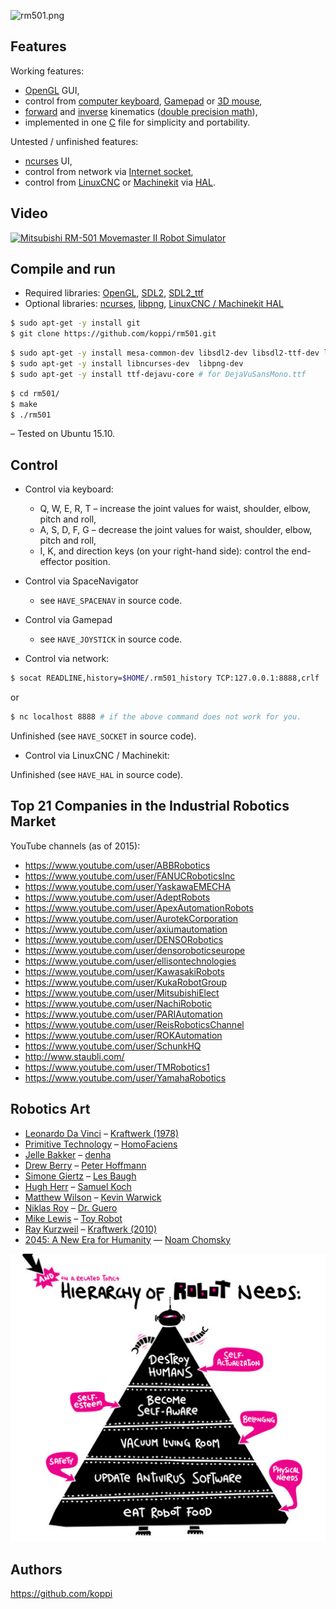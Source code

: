 
![rm501.png](doc/rm501.png)

## Features

Working features:

 * [OpenGL](https://www.opengl.org/) GUI,
 * control from [computer keyboard](https://en.wikipedia.org/wiki/Computer_keyboard), [Gamepad](https://en.wikipedia.org/wiki/Gamepad) or [3D mouse](https://en.wikipedia.org/wiki/3Dconnexion),
 * [forward](https://en.wikipedia.org/wiki/Forward_kinematics) and [inverse](https://en.wikipedia.org/wiki/Inverse_kinematics) kinematics ([double precision math](https://en.wikipedia.org/wiki/Double-precision_floating-point_format)),
 * implemented in one [C](https://en.wikipedia.org/wiki/C_(programming_language)) file for simplicity and portability.

Untested / unfinished features:
 
 * [ncurses](https://www.gnu.org/software/ncurses/) UI,
 * control from network via [Internet socket](https://en.wikipedia.org/wiki/Internet_socket),
 * control from [LinuxCNC](http://www.linuxcnc.org/) or [Machinekit](http://www.machinekit.io/) via [HAL](http://linuxcnc.org/docs/html/hal/intro.html).

## Video

[![Mitsubishi RM-501 Movemaster II Robot Simulator](http://img.youtube.com/vi/ddvIzk9aeJo/0.jpg)](https://www.youtube.com/watch?v=ddvIzk9aeJo)

## Compile and run

* Required libraries: [OpenGL](https://www.opengl.org/), [SDL2](https://www.libsdl.org/), [SDL2_ttf](https://www.libsdl.org/projects/SDL_ttf/)
* Optional libraries: [ncurses](https://www.gnu.org/software/ncurses/), [libpng](http://www.libpng.org/), [LinuxCNC / Machinekit HAL](http://linuxcnc.org/docs/html/hal/tutorial.html)

```bash
$ sudo apt-get -y install git 
$ git clone https://github.com/koppi/rm501.git
```

```bash
$ sudo apt-get -y install mesa-common-dev libsdl2-dev libsdl2-ttf-dev libsdl2-net-dev
$ sudo apt-get -y install libncurses-dev  libpng-dev
$ sudo apt-get -y install ttf-dejavu-core # for DejaVuSansMono.ttf
```

```bash
$ cd rm501/
$ make
$ ./rm501
```

– Tested on Ubuntu 15.10.

## Control

* Control via keyboard:
  * Q, W, E, R, T – increase the joint values for waist, shoulder, elbow, pitch and roll,
  * A, S, D, F, G – decrease the joint values for waist, shoulder, elbow, pitch and roll,
  * I, K, and direction keys (on your right-hand side): control the end-effector position.
  
* Control via SpaceNavigator
  * see ```HAVE_SPACENAV``` in source code.
  
* Control via Gamepad
  * see ```HAVE_JOYSTICK``` in source code.
  
* Control via network:

```bash
$ socat READLINE,history=$HOME/.rm501_history TCP:127.0.0.1:8888,crlf
```
or
```bash
$ nc localhost 8888 # if the above command does not work for you.
```

Unfinished (see ```HAVE_SOCKET``` in source code).

* Control via LinuxCNC / Machinekit:

Unfinished (see ```HAVE_HAL``` in source code).

## Top 21 Companies in the Industrial Robotics Market

YouTube channels (as of 2015):

* https://www.youtube.com/user/ABBRobotics
* https://www.youtube.com/user/FANUCRoboticsInc
* https://www.youtube.com/user/YaskawaEMECHA
* https://www.youtube.com/user/AdeptRobots
* https://www.youtube.com/user/ApexAutomationRobots
* https://www.youtube.com/user/AurotekCorporation
* https://www.youtube.com/user/axiumautomation
* https://www.youtube.com/user/DENSORobotics
* https://www.youtube.com/user/densoroboticseurope
* https://www.youtube.com/user/ellisontechnologies
* https://www.youtube.com/user/KawasakiRobots
* https://www.youtube.com/user/KukaRobotGroup
* https://www.youtube.com/user/MitsubishiElect
* https://www.youtube.com/user/NachiRobotic
* https://www.youtube.com/user/PARIAutomation
* https://www.youtube.com/user/ReisRoboticsChannel
* https://www.youtube.com/user/ROKAutomation
* https://www.youtube.com/user/SchunkHQ
* http://www.staubli.com/
* https://www.youtube.com/user/TMRobotics1
* https://www.youtube.com/user/YamahaRobotics

## Robotics Art

* [Leonardo Da Vinci](https://www.youtube.com/watch?v=opcpjufSNHM) – [Kraftwerk (1978)](https://www.youtube.com/watch?v=wHEoMpMvz7A)
* [Primitive Technology](https://www.youtube.com/watch?v=nCKkHqlx9dE) – [HomoFaciens](https://www.youtube.com/watch?v=MlR-9Uiab60)
* [Jelle Bakker](https://www.youtube.com/watch?v=VKL4hhNmKLY) – [denha](https://www.youtube.com/watch?v=EPbEnRSS6ow)
* [Drew Berry](https://www.youtube.com/watch?v=dMPXu6GF18M) – [Peter Hoffmann](https://www.youtube.com/watch?v=YdjERhTczAs)
* [Simone Giertz](https://www.youtube.com/watch?v=E2evC2xTNWg) – [Les Baugh](https://www.youtube.com/watch?v=KPhkVPNKtVA)
* [Hugh Herr](https://www.youtube.com/watch?v=CDsNZJTWw0w) – [Samuel Koch](https://www.youtube.com/watch?v=iMmN3TGKavo)
* [Matthew Wilson](https://www.youtube.com/watch?v=Ko0Sd-FzrzI) – [Kevin Warwick](https://www.youtube.com/watch?v=IMf8d5fxNkY)
* [Niklas Roy](https://www.youtube.com/watch?v=lNc2_MXIee4) – [Dr. Guero](https://www.youtube.com/watch?v=FxM40qBK02U)
* [Mike Lewis](https://www.youtube.com/watch?v=aRcXULN6mp4) – [Toy Robot](http://www.ignorancia.org/en/index.php?page=toy-robot)
* [Ray Kurzweil](https://www.youtube.com/watch?v=q86jB4NN-Nc) – [Kraftwerk (2010)](https://www.youtube.com/watch?v=okhQtoQFG5s)
* [2045: A New Era for Humanity](https://www.youtube.com/watch?v=01hbkh4hXEk) — [Noam Chomsky](https://www.youtube.com/watch?v=0kICLG4Zg8s)

![hierarchy of robot neeeds](doc/maslow4.jpg)

## Authors

https://github.com/koppi
